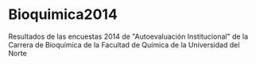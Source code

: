 Bioquimica2014
==============

Resultados de las encuestas 2014 de "Autoevaluación Institucional" de la Carrera de Bioquímica de la Facultad de Química de la Universidad del Norte
